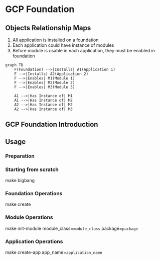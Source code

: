 # GCP Foundation
## Objects Relationship Maps
1. All application is installed on a foundation
2. Each application could have instance of modules
3. Before module is usable in each application, they must be enabled in foundation
```mermaid
graph TD
    F(Foundation) -->|Installs| A1(Application 1)
    F -->|Installs| A2(Application 2)
    F -->|Enables| M1(Module 1)
    F -->|Enables| M2(Module 2)
    F -->|Enables| M3(Module 3)

    A1 -->|Has Instance of| M1
    A1 -->|Has Instance of| M2
    A2 -->|Has Instance of| M2
    A2 -->|Has Instance of| M3
```

## GCP Foundation Introduction

## Usage
### Preparation

### Starting from scratch
make bigbang

### Foundation Operations
make create

### Module Operations
make init-module module_class=`module_class` package=`package`

### Application Operations
make create-app app_name=`application_name`

